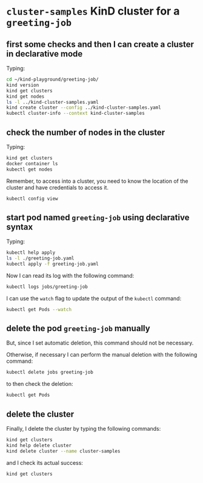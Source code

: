 # `cluster-samples` KinD cluster for a `greeting-job`

## first some checks and then I can create a cluster in declarative mode

Typing:

```bash
cd ~/kind-playground/greeting-job/
kind version
kind get clusters
kind get nodes
ls -l ../kind-cluster-samples.yaml
kind create cluster --config ../kind-cluster-samples.yaml
kubectl cluster-info --context kind-cluster-samples
```

## check the number of nodes in the cluster

Typing:

```bash
kind get clusters
docker container ls
kubectl get nodes
```

Remember, to access into a cluster, you need to know the location of the cluster and have credentials to access it.

```bash
kubectl config view
```

## start pod named `greeting-job` using declarative syntax

Typing:

```bash
kubectl help apply
ls -l ./greeting-job.yaml
kubectl apply -f greeting-job.yaml
```

Now I can read its log with the following command:

```bash
kubectl logs jobs/greeting-job
```

I can use the `watch` flag to update the output of the `kubectl` command:

```bash
kubectl get Pods --watch
```

## delete the pod `greeting-job` manually

But, since I set automatic deletion, this command should not be necessary.

Otherwise, if necessary I can perform the manual deletion with the following command:

```bash
kubectl delete jobs greeting-job
```

to then check the deletion:

```bash
kubectl get Pods
```

## delete the cluster

Finally, I delete the cluster by typing the following commands:

```bash
kind get clusters
kind help delete cluster
kind delete cluster --name cluster-samples
```

and I check its actual success:

```bash
kind get clusters
```
